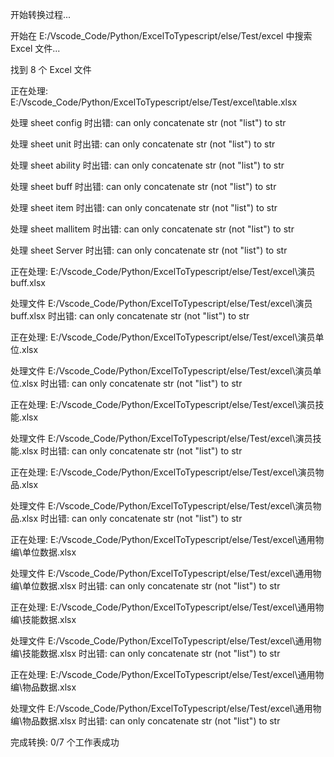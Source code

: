 开始转换过程...

开始在 E:/Vscode_Code/Python/ExcelToTypescript/else/Test/excel 中搜索 Excel 文件...

找到 8 个 Excel 文件

正在处理: E:/Vscode_Code/Python/ExcelToTypescript/else/Test/excel\table.xlsx

处理 sheet config 时出错: can only concatenate str (not "list") to str

处理 sheet unit 时出错: can only concatenate str (not "list") to str

处理 sheet ability 时出错: can only concatenate str (not "list") to str

处理 sheet buff 时出错: can only concatenate str (not "list") to str

处理 sheet item 时出错: can only concatenate str (not "list") to str

处理 sheet mallitem 时出错: can only concatenate str (not "list") to str

处理 sheet Server 时出错: can only concatenate str (not "list") to str

正在处理: E:/Vscode_Code/Python/ExcelToTypescript/else/Test/excel\演员 buff.xlsx

处理文件 E:/Vscode_Code/Python/ExcelToTypescript/else/Test/excel\演员 buff.xlsx 时出错: can only concatenate str (not "list") to str

正在处理: E:/Vscode_Code/Python/ExcelToTypescript/else/Test/excel\演员单位.xlsx

处理文件 E:/Vscode_Code/Python/ExcelToTypescript/else/Test/excel\演员单位.xlsx 时出错: can only concatenate str (not "list") to str

正在处理: E:/Vscode_Code/Python/ExcelToTypescript/else/Test/excel\演员技能.xlsx

处理文件 E:/Vscode_Code/Python/ExcelToTypescript/else/Test/excel\演员技能.xlsx 时出错: can only concatenate str (not "list") to str

正在处理: E:/Vscode_Code/Python/ExcelToTypescript/else/Test/excel\演员物品.xlsx

处理文件 E:/Vscode_Code/Python/ExcelToTypescript/else/Test/excel\演员物品.xlsx 时出错: can only concatenate str (not "list") to str

正在处理: E:/Vscode_Code/Python/ExcelToTypescript/else/Test/excel\通用物编\单位数据.xlsx

处理文件 E:/Vscode_Code/Python/ExcelToTypescript/else/Test/excel\通用物编\单位数据.xlsx 时出错: can only concatenate str (not "list") to str

正在处理: E:/Vscode_Code/Python/ExcelToTypescript/else/Test/excel\通用物编\技能数据.xlsx

处理文件 E:/Vscode_Code/Python/ExcelToTypescript/else/Test/excel\通用物编\技能数据.xlsx 时出错: can only concatenate str (not "list") to str

正在处理: E:/Vscode_Code/Python/ExcelToTypescript/else/Test/excel\通用物编\物品数据.xlsx

处理文件 E:/Vscode_Code/Python/ExcelToTypescript/else/Test/excel\通用物编\物品数据.xlsx 时出错: can only concatenate str (not "list") to str

完成转换: 0/7 个工作表成功
